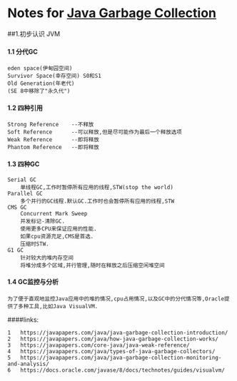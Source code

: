 # Notes for [Java Garbage Collection](https://javapapers.com/java/how-java-garbage-collection-works/)

##1.初步认识 JVM

#### 1.1 分代GC
    eden space(伊甸园空间)
    Survivor Space(幸存空间) S0和S1
    Old Generation(年老代)
    (SE 8中移除了"永久代")
#### 1.2 四种引用
    Strong Reference    --不释放
    Soft Reference      --可以释放,但是尽可能作为最后一个释放选项
    Weak Reference      --即将释放
    Phantom Reference   --即将释放

#### 1.3 四种GC
    Serial GC
        单线程GC,工作时暂停所有应用的线程,STW(stop the world)
    Parallel GC
        多个并行的GC线程.默认GC.工作时也会暂停所有应用的线程,STW
    CMS GC
        Concurrent Mark Sweep
        并发标记-清除GC.
        使用更多CPU来保证应用的性能.
        如果cpu资源充足,CMS是首选.
        压缩时STW.
    G1 GC
        针对较大的堆内存空间
        将堆分成多个区域,并行管理,随时在释放之后压缩空闲堆空间

#### 1.4 GC监控与分析

    为了便于直观地监控Java应用中的堆的情况,cpu占用情况,以及GC中的分代情况等,Oracle提供了多种工具,比如Java VisualVM.


####links:

    1   https://javapapers.com/java/java-garbage-collection-introduction/
    2   https://javapapers.com/java/how-java-garbage-collection-works/
    3   https://javapapers.com/core-java/java-weak-reference/
    4   https://javapapers.com/java/types-of-java-garbage-collectors/
    5   https://javapapers.com/java/java-garbage-collection-monitoring-and-analysis/
    6   https://docs.oracle.com/javase/8/docs/technotes/guides/visualvm/
